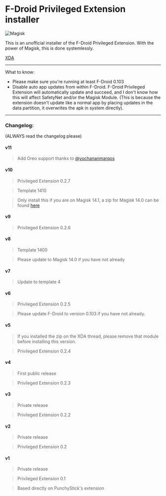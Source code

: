 # F-Droid Privileged Extension installer

![Magisk](http://i.imgur.com/WA4LBkF.png)

This is an unofficial installer of the F-Droid Privileged Extension. With the power of Magisk, this is done systemlessly.

[XDA](https://forum.xda-developers.com/apps/magisk/module-f-droid-privileged-extension-t3587068#post71796001)

---

What to know:

* Please make sure you're running at least F-Droid 0.103
* Disable auto app updates from within F-Droid. F-Droid Privileged Extension will automatically update and succeed, and I don't know how this will affect SafetyNet and/or the Magisk Module. (This is because the extension doesn't update like a normal app by placing updates in the data partition, it overwrites the apk in system directly).

---

### Changelog:

(ALWAYS read the changelog please)

#### v11

> Add Oreo support thanks to [@yochananmarqos](https://forum.xda-developers.com/member.php?u=5124760)

#### v10

>Privileged Extension 0.2.7

>Template 1410

>Only install this if you are on Magisk 14.1, a zip for Magisk 14.0 can be found [here](https://forum.xda-developers.com/attachment.php?attachmentid=4292269&d=1507133441)

#### v9

>Privileged Extension 0.2.6

#### v8

>Template 1400

>Please update to Magisk 14.0 if you have not already

#### v7

>Update to template 4

#### v6

>Privileged Extension 0.2.5

>Please update F-Droid to version 0.103 if you have not already.

#### v5

>If you installed the zip on the XDA thread, please remove that module before installing this version.

>Privileged Extension 0.2.4

#### v4

>First public release

>Privileged Extension 0.2.3

#### v3

>Private release

>Privileged Extension 0.2.2

#### v2

>Private release

>Privileged Extension 0.2


#### v1

>Private release

>Privileged Extension 0.1

>Based directly on PunchyStick's extension
